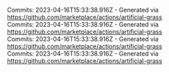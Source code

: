 Commits: 2023-04-16T15:33:38.916Z - Generated via https://github.com/marketplace/actions/artificial-grass
<br>
Commits: 2023-04-16T15:33:38.916Z - Generated via https://github.com/marketplace/actions/artificial-grass
<br>
Commits: 2023-04-16T15:33:38.916Z - Generated via https://github.com/marketplace/actions/artificial-grass
<br>
Commits: 2023-04-16T15:33:38.916Z - Generated via https://github.com/marketplace/actions/artificial-grass
<br>
